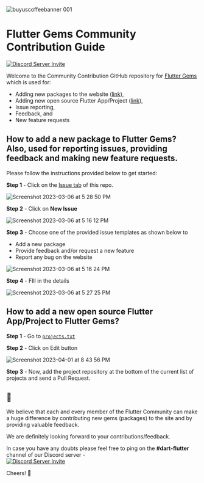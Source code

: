 ![buyuscoffeebanner 001](https://user-images.githubusercontent.com/1382619/223126273-7bf8bcf0-056c-41bf-b053-0521790a7c52.jpeg)

# Flutter Gems Community Contribution Guide

[![Discord Server Invite](https://img.shields.io/badge/DISCORD-JOIN%20SERVER-5663F7?style=for-the-badge&logo=discord&logoColor=white)](https://discord.gg/bBeSdtJ6Ue)

Welcome to the Community Contribution GitHub repository for [Flutter Gems](https://fluttergems.dev/) which is used for:
- Adding new packages to the website ([link]()), 
- Adding new open source Flutter App/Project ([link]()),
- Issue reporting, 
- Feedback, and 
- New feature requests

## How to add a new package to Flutter Gems? Also, used for reporting issues, providing feedback and making new feature requests.

Please follow the instructions provided below to get started:

**Step 1** - Click on the [Issue tab](https://github.com/fluttergems/fluttergems/issues) of this repo.

![Screenshot 2023-03-06 at 5 28 50 PM](https://user-images.githubusercontent.com/1382619/223104794-9a0ef6e4-1a03-49c2-9295-ec1a9823cb27.png)

**Step 2** - Click on **New Issue**

![Screenshot 2023-03-06 at 5 16 12 PM](https://user-images.githubusercontent.com/1382619/223103808-fec486ea-6a47-4d6c-8124-59fdeb2721b6.png)

**Step 3** - Choose one of the provided issue templates as shown below to  
- Add a new package
- Provide feedback and/or request a new feature
- Report any bug on the website

![Screenshot 2023-03-06 at 5 16 24 PM](https://user-images.githubusercontent.com/1382619/223105424-c481925c-b516-4881-b988-4cc8dc77eed0.png)

**Step 4** - FIll in the details

![Screenshot 2023-03-06 at 5 27 25 PM](https://user-images.githubusercontent.com/1382619/223104156-210fced5-5f70-4b0c-985b-a9cf31267a8f.png)

## How to add a new open source Flutter App/Project to Flutter Gems?

**Step 1** - Go to [`projects.txt`](https://github.com/fluttergems/fluttergems/blob/master/projects.txt)

**Step 2** - Click on Edit button

![Screenshot 2023-04-01 at 8 43 56 PM](https://user-images.githubusercontent.com/1382619/229297960-a8c9441f-4d58-4b89-8d40-8b2391295bd0.png)

**Step 3** - Now, add the project repository at the bottom of the current list of projects and send a Pull Request.

## 🤗

We believe that each and every member of the Flutter Community can make a huge difference by contributing new gems (packages) to the site and by providing valuable feedback.

We are definitely looking forward to your contributions/feedback.

In case you have any doubts please feel free to ping on the **#dart-flutter** channel of our Discord server -  
[![Discord Server Invite](https://img.shields.io/badge/DISCORD-JOIN%20SERVER-5663F7?style=for-the-badge&logo=discord&logoColor=white)](https://discord.gg/bBeSdtJ6Ue)

Cheers! 💙
